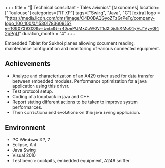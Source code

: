 +++
title = "🛬 Technical consultant - Tales avionics"
[taxonomies]
location=["Toulouse"]
categories=["IT XP"]
tags=["Swing", "Java", "C"]
[extra]
logo = "https://media.licdn.com/dms/image/C4D0BAQGyoZTzGrPeTg/company-logo_100_100/0/1530178360955?e=1680739200&v=beta&t=r4DpePUMxZbW6VT1d2i5jdhXMo04yVcYVyy6l42gPgU"
duration_month = "4"
+++

Embedded Tablet for Sukhoi planes allowing document reading, maintenance configuration and monitoring of various connected equipment.

<!-- more -->

## Achievements

- Analyze and characterization of an A429 driver used for data transfer between embedded modules. Performance optimization for a java application using this driver.
- Test protocol setup.
- Coding of a loopback in java and C++.
- Report stating different actions to be taken to improve system performances.
- Then corrections and evolutions on this java swing application.

## Environment

- PC Windows XP, 7
- Eclipse, Ant
- Java Swing
- Visual 2010
- Test bench: cockpits, embedded equipment, A249 sniffer.
